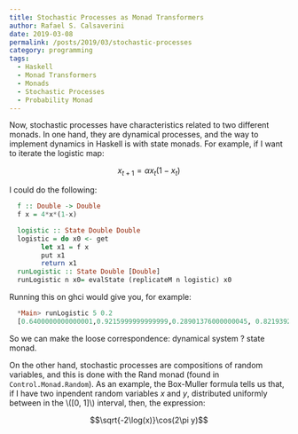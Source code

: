 ```yaml
---
title: Stochastic Processes as Monad Transformers
author: Rafael S. Calsaverini
date: 2019-03-08
permalink: /posts/2019/03/stochastic-processes
category: programming
tags:
  - Haskell
  - Monad Transformers
  - Monads
  - Stochastic Processes
  - Probability Monad
---
```


Now, stochastic processes have characteristics related to two different monads. In one hand, they are dynamical processes, and the way to implement dynamics in Haskell is with state monads. For example, if I want to iterate the logistic map:

$$x_{t+1} = \alpha x_t\left(1-x_t\right)$$

I could do the following:

```haskell
  f :: Double -> Double
  f x = 4*x*(1-x)

  logistic :: State Double Double
  logistic = do x0 <- get
        let x1 = f x
        put x1
        return x1
  runLogistic :: State Double [Double]
  runLogistic n x0= evalState (replicateM n logistic) x0
```

Running this on ghci would give you, for example:

```haskell
  *Main> runLogistic 5 0.2
  [0.6400000000000001,0.9215999999999999,0.28901376000000045, 0.8219392261226504,0.5854205387341]
```

So we can make the loose correspondence: dynamical system ? state monad.

On the other hand, stochastic processes are compositions of random variables, and this is done with the Rand monad (found in `Control.Monad.Random`). As an example, the Box-Muller formula tells us that, if I have two inpendent random variables $x$ and $y$, distributed uniformly between in the \\([0, 1]\\) interval, then, the expression:

$$\sqrt{-2\log(x)}\cos(2\pi y)$$
